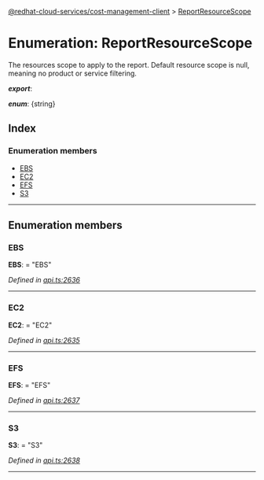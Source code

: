 [@redhat-cloud-services/cost-management-client](../README.md) > [ReportResourceScope](../enums/reportresourcescope.md)

# Enumeration: ReportResourceScope

The resources scope to apply to the report. Default resource scope is null, meaning no product or service filtering.

*__export__*: 

*__enum__*: {string}

## Index

### Enumeration members

* [EBS](reportresourcescope.md#ebs)
* [EC2](reportresourcescope.md#ec2)
* [EFS](reportresourcescope.md#efs)
* [S3](reportresourcescope.md#s3)

---

## Enumeration members

<a id="ebs"></a>

###  EBS

**EBS**:  = "EBS"

*Defined in [api.ts:2636](https://github.com/RedHatInsights/javascript-clients/blob/master/packages/cost-management/api.ts#L2636)*

___
<a id="ec2"></a>

###  EC2

**EC2**:  = "EC2"

*Defined in [api.ts:2635](https://github.com/RedHatInsights/javascript-clients/blob/master/packages/cost-management/api.ts#L2635)*

___
<a id="efs"></a>

###  EFS

**EFS**:  = "EFS"

*Defined in [api.ts:2637](https://github.com/RedHatInsights/javascript-clients/blob/master/packages/cost-management/api.ts#L2637)*

___
<a id="s3"></a>

###  S3

**S3**:  = "S3"

*Defined in [api.ts:2638](https://github.com/RedHatInsights/javascript-clients/blob/master/packages/cost-management/api.ts#L2638)*

___

